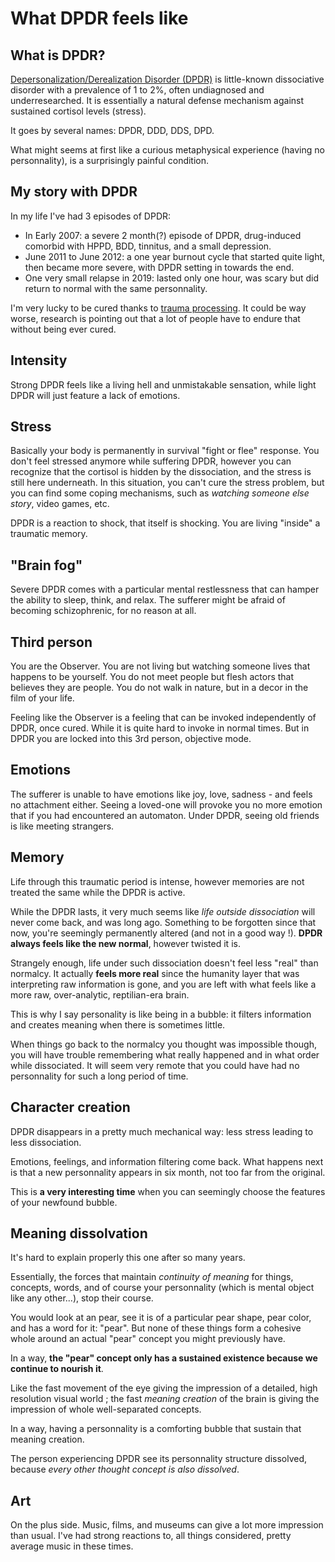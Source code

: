 # What DPDR feels like


## What is DPDR?

[Depersonalization/Derealization Disorder (DPDR)](https://en.wikipedia.org/wiki/Depersonalization-derealization_disorder) is little-known dissociative disorder with a prevalence of 1 to 2%, often undiagnosed and underresearched. It is essentially a natural defense mechanism against sustained cortisol levels (stress).

It goes by several names: DPDR, DDD, DDS, DPD.

What might seems at first like a curious metaphysical experience (having no personnality), is a surprisingly painful condition.


## My story with DPDR

In my life I've had 3 episodes of DPDR:
- In Early 2007: a severe 2 month(?) episode of DPDR, drug-induced comorbid with HPPD, BDD, tinnitus, and a small depression.
- June 2011 to June 2012: a one year burnout cycle that started quite light, then became more severe, with DPDR setting in towards the end.
- One very small relapse in 2019: lasted only one hour, was scary but did return to normal with the same personnality.

I'm very lucky to be cured thanks to [trauma processing](Processing-Traumas). It could be way worse, research is pointing out that a lot of people have to endure that without being ever cured. 


## Intensity

Strong DPDR feels like a living hell and unmistakable sensation, while light DPDR will just feature a lack of emotions.


## Stress

Basically your body is permanently in survival "fight or flee" response.
You don't feel stressed anymore while suffering DPDR, however you can recognize that the cortisol is hidden by the dissociation, and the stress is still here underneath.
In this situation, you can't cure the stress problem, but you can find some coping mechanisms, such as _watching someone else story_, video games, etc.

DPDR is a reaction to shock, that itself is shocking. You are living "inside" a traumatic memory.


## "Brain fog"

Severe DPDR comes with a particular mental restlessness that can hamper the ability to sleep, think, and relax.
The sufferer might be afraid of becoming schizophrenic, for no reason at all.


## Third person

You are the Observer.
You are not living but watching someone lives that happens to be yourself.
You do not meet people but flesh actors that believes they are people.
You do not walk in nature, but in a decor in the film of your life.

Feeling like the Observer is a feeling that can be invoked independently of DPDR, once cured.
While it is quite hard to invoke in normal times. But in DPDR you are locked into this 3rd person, objective mode.


## Emotions

The sufferer is unable to have emotions like joy, love, sadness - and feels no attachment either.
Seeing a loved-one will provoke you no more emotion that if you had encountered an automaton.
Under DPDR, seeing old friends is like meeting strangers.


## Memory

Life through this traumatic period is intense, however memories are not treated the same while the DPDR is active.

While the DPDR lasts, it very much seems like _life outside dissociation_ will never come back, and was long ago. Something to be forgotten since that now, you're seemingly permanently altered (and not in a good way !). **DPDR always feels like the new normal**, however twisted it is.

Strangely enough, life under such dissociation doesn't feel less "real" than normalcy. It actually **feels more real** since the humanity layer that was interpreting raw information is gone, and you are left with what feels like a more raw, over-analytic, reptilian-era brain. 

This is why I say personality is like being in a bubble: it filters information and creates meaning when there is sometimes little.

When things go back to the normalcy you thought was impossible though, you will have trouble remembering what really happened and in what order while dissociated. It will seem very remote that you could have had no personnality for such a long period of time.


## Character creation

DPDR disappears in a pretty much mechanical way: less stress leading to less dissociation.

Emotions, feelings, and information filtering come back.
What happens next is that a new personnality appears in six month, not too far from the original.

This is **a very interesting time** when you can seemingly choose the features of your newfound bubble.



## Meaning dissolvation

It's hard to explain properly this one after so many years.

Essentially, the forces that maintain _continuity of meaning_ for things, concepts, words, and of course your personnality (which is mental object like any other...), stop their course.

You would look at an pear, see it is of a particular pear shape, pear color, and has a word for it: "pear". 
But none of these things form a cohesive whole around an actual "pear" concept you might previously have.

In a way, **the "pear" concept only has a sustained existence because we continue to nourish it**.

Like the fast movement of the eye giving the impression of a detailed, high resolution visual world ; the fast _meaning creation_ of the brain is giving the impression of whole well-separated concepts.

In a way, having a personnality is a comforting bubble that sustain that meaning creation.

The person experiencing DPDR see its personnality structure dissolved, because _every other thought concept is also dissolved_.


## Art

On the plus side.
Music, films, and museums can give a lot more impression than usual. I've had strong reactions to, all things considered, pretty average music in these times.


